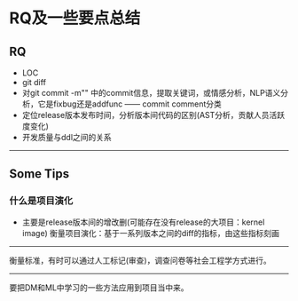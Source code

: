 # RQ及一些要点总结

## RQ

- LOC
- git diff
- 对git commit -m"" 中的commit信息，提取关键词，或情感分析，NLP语义分析，它是fixbug还是addfunc —— commit comment分类
- 定位release版本发布时间，分析版本间代码的区别(AST分析，贡献人员活跃度变化)
- 开发质量与ddl之间的关系

---

## Some Tips

### 什么是项目演化

- 主要是release版本间的增改删(可能存在没有release的大项目：kernel image) 衡量项目演化：基于一系列版本之间的diff的指标，由这些指标刻画

---

衡量标准，有时可以通过人工标记(审查)，调查问卷等社会工程学方式进行。

---

要把DM和ML中学习的一些方法应用到项目当中来。